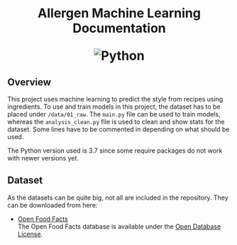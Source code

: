 
<h1 align="center">
  <!--<a name="logo" href=""><img src="" alt="Logo" width="200"></a>-->
  <br>
  Allergen Machine Learning Documentation

  ![Python](https://img.shields.io/badge/python-v3.8-blue.svg)
</h1>

## Overview

This project uses machine learning to predict the style from recipes using ingredients. To use and train models in this project, the dataset has to be placed under `/data/01_raw`. The `main.py` file can be used to train models, whereas the `analysis_clean.py` file is used to clean and show stats for the dataset. Some lines have to be commented in depending on what should be used.  

The Python version used is 3.7 since some require packages do not work with newer versions yet.

## Dataset

As the datasets can be quite big, not all are included in the repository. They can be downloaded from here:

- [Open Food Facts](https://world.openfoodfacts.org/data)  
  The Open Food Facts database is available under the [Open Database License](https://opendatacommons.org/licenses/odbl/1-0/).